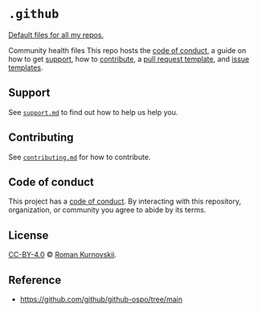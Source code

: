 # `.github`

[Default files for all my repos.](https://docs.github.com/en/github/building-a-strong-community/creating-a-default-community-health-file)

Community health files
This repo hosts the [code of conduct][coc], a guide on how to get [support][],
how to [contribute][], a [pull request template][pr], and [issue
templates][issue].

## Support

See [`support.md`][support] to find out how to help us help you.

## Contributing

See [`contributing.md`][contribute] for how to contribute.

## Code of conduct

This project has a [code of conduct][coc].
By interacting with this repository, organization, or community you agree to
abide by its terms.

## License

[CC-BY-4.0][license] © [Roman Kurnovskii][author].

<!-- Definitions -->

[license]: https://creativecommons.org/licenses/by/4.0/

[author]: https://romankurnovskii.com

[coc]: code-of-conduct.md

[contribute]: contributing.md

[support]: support.md

[pr]: .github/pull-request-template.md

[issue]: .github/ISSUE_TEMPLATE

[awesome]: https://github.com/remarkjs/awesome-remark

[unified]: https://github.com/unifiedjs

[collective]: https://github.com/unifiedjs/collective

## Reference

- https://github.com/github/github-ospo/tree/main
